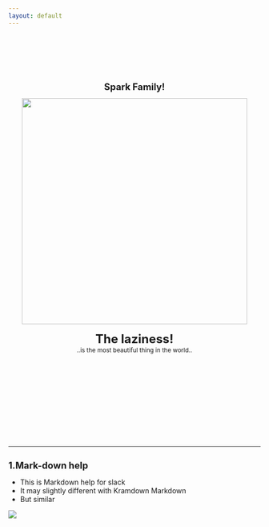```yaml
---
layout: default
---
```

<style>

.quote-head  {
  margin-top: 15px;
  font-family: $helveticaNeue;
  font-size: 24px;
  color: $darkerGray;
  font-weight: bold;
}  

.quote-body  {
  margin-top: 0px;
  font-family: $helveticaNeue;
  font-size: 12px;
  color: $lightGray;
}  

</style>



<!-- from here the content : The Quotes -->
<br><br><br><br>
  <div align="center">
    <H1 style="font-size: 1.3em;">Spark Family!</H1>
    <img src="{{site.baseurl}}/images/system/spark_family.png" width="450">
    <div class="quote-head">The laziness!</div>
    <div class="quote-body">..is the most beautiful thing in the world..</div>
  </div>
<br><br><br><br><br><br><br><br><br><br>



<!-- Markdown help (table) -->
<hr>
<h1 style="font-size: 1.3em;"> 1.Mark-down help </h1>

<ul>
  <li> This is Markdown help for slack </li>
  <li> It may slightly different with Kramdown Markdown </li>
  <li> But similar </li>
</ul>

<img src="{{site.baseurl}}/images/system/markdown_help.png" width="">
